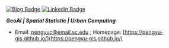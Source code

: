 [![Blog Badge](https://img.shields.io/badge/Web-PengyuChen-black)](https://pengyu-gis.github.io/)
[![Linkedin Badge](https://img.shields.io/badge/-PengyuChen-blue?style=flat-square&logo=Linkedin&logoColor=white&link=http://linkedin.com/in/pengyu-chen-a07973181/)](http://linkedin.com/in/pengyu-chen-a07973181/)

***GeoAI | Spatial Statistic | Urban Computing***

- Email: pengyuc@email.sc.edu ; Homepage: [https://pengyu-gis.github.io/](https://pengyu-gis.github.io/)
